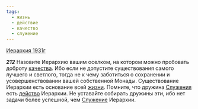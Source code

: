 ```yaml
---
tags:
  - жизнь
  - действие
  - качество
  - служение
---
```


[Иерархия 1931г](https://127.0.0.1:4002/agni/1931)

___212___
Назовите Иерархию вашим оселком, на котором можно пробовать доброту [качества](../../../tags/#качество). Ибо если не допустите существования самого лучшего и светлого, тогда не к чему заботиться о сохранении и усовершенствовании вашей собственной Монады. Существование Иерархии есть основание всей [жизни](../../../tags/#жизнь). Помните, что дружина [Служения](../../../tags/#служение) есть [действо](../../../tags/#действие) Иерархии. Не уставайте собирать дружины эти, ибо нет задачи более успешной, чем [Служение](../../../tags/#служение) Иерархии.   

